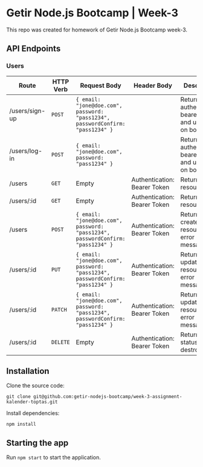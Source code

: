 # Getir Node.js Bootcamp | Week-3

This repo was created for homework of Getir Node.js Bootcamp week-3.

## API Endpoints

### Users

| Route | HTTP Verb | Request Body | Header Body | Description |
| --- | --- | --- | --- | --- |
| /users/sign-up | `POST` | `{ email: "jone@doe.com", password: "pass1234", passwordConfirm: "pass1234" }` |  | Returns authentication bearer token and user data on body |
| /users/log-in | `POST` | `{ email: "jone@doe.com", password: "pass1234" }` |  | Returns authentication bearer token and user data on body |
| /users | `GET` | Empty | Authentication: Bearer Token | Returns resource |
| /users/:id | `GET` | Empty | Authentication: Bearer Token | Returns resource |
| /users | `POST` | `{ email: "jone@doe.com", password: "pass1234", passwordConfirm: "pass1234" }`  | Authentication: Bearer Token | Returns created resource or error message |`
| /users/:id | `PUT` | `{ email: "jone@doe.com", password: "pass1234", passwordConfirm: "pass1234" }` | Authentication: Bearer Token | Returns updated resource or error message |`
| /users/:id | `PATCH` | `{ email: "jone@doe.com", password: "pass1234", passwordConfirm: "pass1234" }` | Authentication: Bearer Token | Returns updated resource or error message |`
| /users/:id | `DELETE` | Empty | Authentication: Bearer Token | Returns status of destroying |`

## Installation

Clone the source code:

    git clone git@github.com:getir-nodejs-bootcamp/week-3-assignment-kalender-toptas.git

Install dependencies:

    npm install

## Starting the app

Run `npm start` to start the application.
